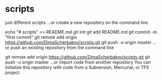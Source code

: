# scripts
just different scripts
…or create a new repository on the command line

echo "# scripts" >> README.md
git init
git add README.md
git commit -m "first commit"
git remote add origin https://github.com/DimaScherbakov/scripts.git
git push -u origin master
…or push an existing repository from the command line

git remote add origin https://github.com/DimaScherbakov/scripts.git
git push -u origin master
…or import code from another repository
You can initialize this repository with code from a Subversion, Mercurial, or TFS project.
